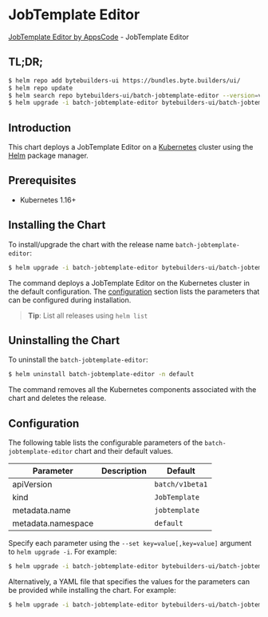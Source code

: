 # JobTemplate Editor

[JobTemplate Editor by AppsCode](https://byte.builders) - JobTemplate Editor

## TL;DR;

```bash
$ helm repo add bytebuilders-ui https://bundles.byte.builders/ui/
$ helm repo update
$ helm search repo bytebuilders-ui/batch-jobtemplate-editor --version=v0.3.1
$ helm upgrade -i batch-jobtemplate-editor bytebuilders-ui/batch-jobtemplate-editor -n default --create-namespace --version=v0.3.1
```

## Introduction

This chart deploys a JobTemplate Editor on a [Kubernetes](http://kubernetes.io) cluster using the [Helm](https://helm.sh) package manager.

## Prerequisites

- Kubernetes 1.16+

## Installing the Chart

To install/upgrade the chart with the release name `batch-jobtemplate-editor`:

```bash
$ helm upgrade -i batch-jobtemplate-editor bytebuilders-ui/batch-jobtemplate-editor -n default --create-namespace --version=v0.3.1
```

The command deploys a JobTemplate Editor on the Kubernetes cluster in the default configuration. The [configuration](#configuration) section lists the parameters that can be configured during installation.

> **Tip**: List all releases using `helm list`

## Uninstalling the Chart

To uninstall the `batch-jobtemplate-editor`:

```bash
$ helm uninstall batch-jobtemplate-editor -n default
```

The command removes all the Kubernetes components associated with the chart and deletes the release.

## Configuration

The following table lists the configurable parameters of the `batch-jobtemplate-editor` chart and their default values.

|     Parameter      | Description |          Default           |
|--------------------|-------------|----------------------------|
| apiVersion         |             | <code>batch/v1beta1</code> |
| kind               |             | <code>JobTemplate</code>   |
| metadata.name      |             | <code>jobtemplate</code>   |
| metadata.namespace |             | <code>default</code>       |


Specify each parameter using the `--set key=value[,key=value]` argument to `helm upgrade -i`. For example:

```bash
$ helm upgrade -i batch-jobtemplate-editor bytebuilders-ui/batch-jobtemplate-editor -n default --create-namespace --version=v0.3.1 --set apiVersion=batch/v1beta1
```

Alternatively, a YAML file that specifies the values for the parameters can be provided while
installing the chart. For example:

```bash
$ helm upgrade -i batch-jobtemplate-editor bytebuilders-ui/batch-jobtemplate-editor -n default --create-namespace --version=v0.3.1 --values values.yaml
```
